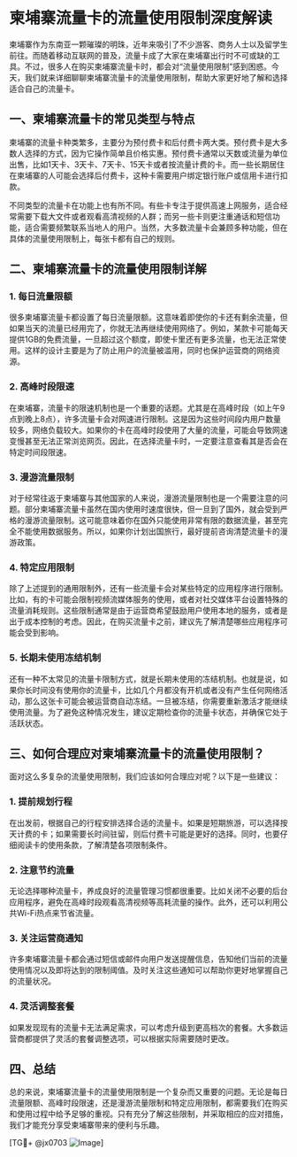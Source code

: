 # 柬埔寨流量卡的流量使用限制深度解读

柬埔寨作为东南亚一颗璀璨的明珠，近年来吸引了不少游客、商务人士以及留学生前往。而随着移动互联网的普及，流量卡成了大家在柬埔寨出行时不可或缺的工具。不过，很多人在购买柬埔寨流量卡时，都会对“流量使用限制”感到困惑。今天，我们就来详细聊聊柬埔寨流量卡的流量使用限制，帮助大家更好地了解和选择适合自己的流量卡。

## 一、柬埔寨流量卡的常见类型与特点

柬埔寨的流量卡种类繁多，主要分为预付费卡和后付费卡两大类。预付费卡是大多数人选择的方式，因为它操作简单且价格实惠。预付费卡通常以天数或流量为单位出售，比如1天卡、3天卡、7天卡、15天卡或者按流量计费的卡。而一些长期居住在柬埔寨的人可能会选择后付费卡，这种卡需要用户绑定银行账户或信用卡进行扣款。

不同类型的流量卡在功能上也有所不同。有些卡专注于提供高速上网服务，适合经常需要下载大文件或者观看高清视频的人群；而另一些卡则更注重通话和短信功能，适合需要频繁联系当地人的用户。当然，大多数流量卡会兼顾多种功能，但在具体的流量使用限制上，每张卡都有自己的规则。

## 二、柬埔寨流量卡的流量使用限制详解

### 1. **每日流量限额**
很多柬埔寨流量卡都设置了每日流量限额。这意味着即使你的卡还有剩余流量，但如果当天的流量已经用完了，你就无法再继续使用网络了。例如，某款卡可能每天提供1GB的免费流量，一旦超过这个额度，即使卡里还有更多流量，也无法正常使用。这样的设计主要是为了防止用户的流量被滥用，同时也保护运营商的网络资源。

### 2. **高峰时段限速**
在柬埔寨，流量卡的限速机制也是一个重要的话题。尤其是在高峰时段（如上午9点到晚上8点），许多流量卡会对网速进行限制。这是因为这些时间段内用户数量较多，网络负载较大。如果你的卡在高峰时段使用了大量的流量，可能会导致网速变慢甚至无法正常浏览网页。因此，在选择流量卡时，一定要注意查看其是否会在特定时间段限速。

### 3. **漫游流量限制**
对于经常往返于柬埔寨与其他国家的人来说，漫游流量限制也是一个需要注意的问题。部分柬埔寨流量卡虽然在国内使用时速度很快，但一旦到了国外，就会受到严格的漫游流量限制。这可能意味着你在国外只能使用非常有限的数据流量，甚至完全不能使用数据服务。所以，如果你计划出国旅行，最好提前咨询清楚流量卡的漫游政策。

### 4. **特定应用限制**
除了上述提到的通用限制外，还有一些流量卡会对某些特定的应用程序进行限制。比如，有的卡可能会限制视频流媒体服务的使用，或者对社交媒体平台设置特殊的流量消耗规则。这些限制通常是由于运营商希望鼓励用户使用本地的服务，或者是出于成本控制的考虑。因此，在购买流量卡之前，建议先了解清楚哪些应用程序可能会受到影响。

### 5. **长期未使用冻结机制**
还有一种不太常见的流量卡限制方式，就是长期未使用的冻结机制。也就是说，如果你长时间没有使用你的流量卡，比如几个月都没有开机或者没有产生任何网络活动，那么这张卡可能会被运营商自动冻结。一旦被冻结，你需要重新激活才能继续使用流量。为了避免这种情况发生，建议定期检查你的流量卡状态，并确保它处于活跃状态。

## 三、如何合理应对柬埔寨流量卡的流量使用限制？

面对这么多复杂的流量使用限制，我们应该如何合理应对呢？以下是一些建议：

### 1. **提前规划行程**
在出发前，根据自己的行程安排选择合适的流量卡。如果是短期旅游，可以选择按天计费的卡；如果需要长时间驻留，则后付费卡可能是更好的选择。同时，也要仔细阅读卡的使用条款，了解清楚各项限制条件。

### 2. **注意节约流量**
无论选择哪种流量卡，养成良好的流量管理习惯都很重要。比如关闭不必要的后台应用程序，避免在高峰时段观看高清视频等高耗流量的操作。此外，还可以利用公共Wi-Fi热点来节省流量。

### 3. **关注运营商通知**
许多柬埔寨流量卡都会通过短信或邮件向用户发送提醒信息，告知他们当前的流量使用情况以及即将达到的限制阈值。及时关注这些通知可以帮助你更好地掌握自己的流量状况。

### 4. **灵活调整套餐**
如果发现现有的流量卡无法满足需求，可以考虑升级到更高档次的套餐。大多数运营商都提供了灵活的套餐调整选项，可以根据实际需要随时更改。

## 四、总结

总的来说，柬埔寨流量卡的流量使用限制是一个复杂而又重要的问题。无论是每日流量限额、高峰时段限速，还是漫游流量限制和特定应用限制，都需要我们在购买和使用过程中给予足够的重视。只有充分了解这些限制，并采取相应的应对措施，我们才能充分享受柬埔寨带来的便利与乐趣。

[TG💪+ @jx0703 ![Image](https://github.com/user-attachments/assets/dbca1d08-cadb-493c-b0ec-ad6f7a83f270)]